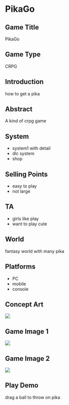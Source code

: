 # PikaGo
## Game Title
PikaGo
## Game Type
CRPG
## Introduction
how to get a pika
## Abstract
A kind of crpg game
## System
* system1 with detail
* dlc system
* shop
## Selling Points
* easy to play
* not large 
## TA
* girls like play
* want to play cute
## World
fantasy world with many pika
## Platforms
* PC
* mobile
* console
## Concept Art
![](url_aaa)
## Game Image 1
![](url_bbb)
## Game Image 2
![](url_ccc)
## Play Demo
drag a ball to throw on pika